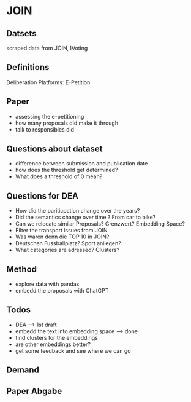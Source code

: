 # JOIN

## Datsets
scraped data from JOIN, IVoting

## Definitions

Deliberation Platforms: E-Petition


## Paper

* assessing the e-petitioning 
* how many proposals did make it through
* talk to responsibles did

## Questions about dataset
* difference between submission and publication date
* how does the threshold get determined?
* What does a threshold of 0 mean?

## Questions for DEA

* How did the pariticpation change over the years?
* Did the semantics change over time ? From car to bike?
* Can we relocate similar Proposals? Grenzwert? Embedding Space?
* Filter the transport issues from JOIN
* Was waren denn die TOP 10 in JOIN?
* Deutschen Fussballplatz? Sport anliegen?
* What categories are adressed? Clusters?


## Method
* explore data with pandas
* embedd the proposals with ChatGPT

## Todos
* DEA --> 1st draft
* embedd the text into embedding space --> done
* find clusters for the embeddings
* are other embeddings better?
* get some feedback and see where we can go


## Demand


## Paper Abgabe